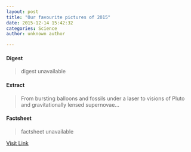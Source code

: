 ```yaml
---
layout: post
title: "Our favourite pictures of 2015"
date: 2015-12-14 15:42:32
categories: Science
author: unknown author

---
```



#### Digest
>digest unavailable

#### Extract
>From bursting balloons and fossils under a laser to visions of Pluto and gravitationally lensed supernovae...

#### Factsheet
>factsheet unavailable

[Visit Link](http://physicsworld.com/cws/article/news/2015/dec/14/our-favourite-pictures-of-2015)


